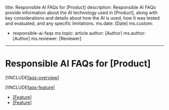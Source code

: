 title: Responsible AI FAQs for [Product]
description: Responsible AI FAQs provide information about the AI technology used in [Product], along with key considerations and details about how the AI is used, how it was tested and evaluated, and any specific limitations.
ms.date: [Date]
ms.custom: 
  - responsible-ai-faqs
ms.topic: article
author: [Author]
ms.author: [Author]
ms.reviewer: [Reviewer]
---

# Responsible AI FAQs for [Product]

[!INCLUDE[faqs-overview](../includes/faqs-overview.md)]

[!INCLUDE[faqs-feature](../includes/faqs-feature.md)]

- [[Feature]]([Link])
- [[Feature]]([Link])